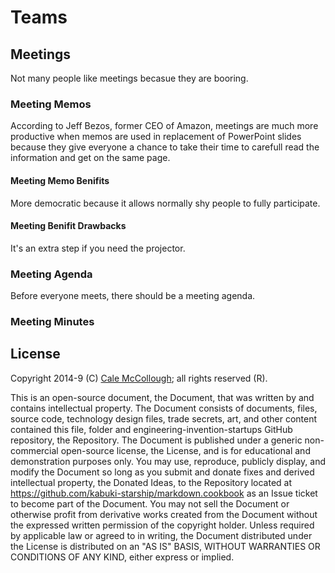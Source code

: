 # Teams

## Meetings

Not many people like meetings becasue they are booring.

### Meeting Memos

According to Jeff Bezos, former CEO of Amazon, meetings are much more productive when memos are used in replacement of PowerPoint slides because they give everyone a chance to take their time to carefull read the information and get on the same page. 

#### Meeting Memo Benifits

More democratic because it allows normally shy people to fully participate.

#### Meeting Benifit Drawbacks

It's an extra step if you need the projector.

### Meeting Agenda
Before everyone meets, there should be a meeting agenda.

### Meeting Minutes

## License

Copyright 2014-9 (C) [Cale McCollough](https://calemccollough.github.io); all rights reserved (R).

This is an open-source document, the Document, that was written by and contains intellectual property. The Document consists of documents, files, source code, technology design files, trade secrets, art, and other content contained this file, folder and engineering-invention-startups GitHub repository, the Repository. The Document is published under a generic non-commercial open-source license, the License, and is for educational and demonstration purposes only. You may use, reproduce, publicly display, and modify the Document so long as you submit and donate fixes and derived intellectual property, the Donated Ideas, to the Repository located at <https://github.com/kabuki-starship/markdown.cookbook> as an Issue ticket to become part of the Document. You may not sell the Document or otherwise profit from derivative works created from the Document without the expressed written permission of the copyright holder. Unless required by applicable law or agreed to in writing, the Document distributed under the License is distributed on an "AS IS" BASIS, WITHOUT WARRANTIES OR CONDITIONS OF ANY KIND, either express or implied.
